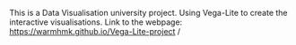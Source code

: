 This is a Data Visualisation university project.
Using Vega-Lite to create the interactive visualisations.
Link to the webpage: https://warmhmk.github.io/Vega-Lite-project
/
